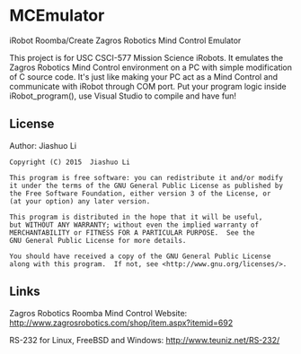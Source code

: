 # MCEmulator

iRobot Roomba/Create Zagros Robotics Mind Control Emulator

This project is for USC CSCI-577 Mission Science iRobots. 
It emulates the Zagros Robotics Mind Control environment on a PC with simple modification of C source code.
It's just like making your PC act as a Mind Control and communicate with iRobot through COM port.
Put your program logic inside iRobot_program(), use Visual Studio to compile and have fun!

## License

Author: Jiashuo Li

    Copyright (C) 2015  Jiashuo Li

    This program is free software: you can redistribute it and/or modify
    it under the terms of the GNU General Public License as published by
    the Free Software Foundation, either version 3 of the License, or
    (at your option) any later version.

    This program is distributed in the hope that it will be useful,
    but WITHOUT ANY WARRANTY; without even the implied warranty of
    MERCHANTABILITY or FITNESS FOR A PARTICULAR PURPOSE.  See the
    GNU General Public License for more details.

    You should have received a copy of the GNU General Public License
    along with this program.  If not, see <http://www.gnu.org/licenses/>.

## Links

Zagros Robotics Roomba Mind Control Website:
http://www.zagrosrobotics.com/shop/item.aspx?itemid=692

RS-232 for Linux, FreeBSD and Windows:
http://www.teuniz.net/RS-232/

